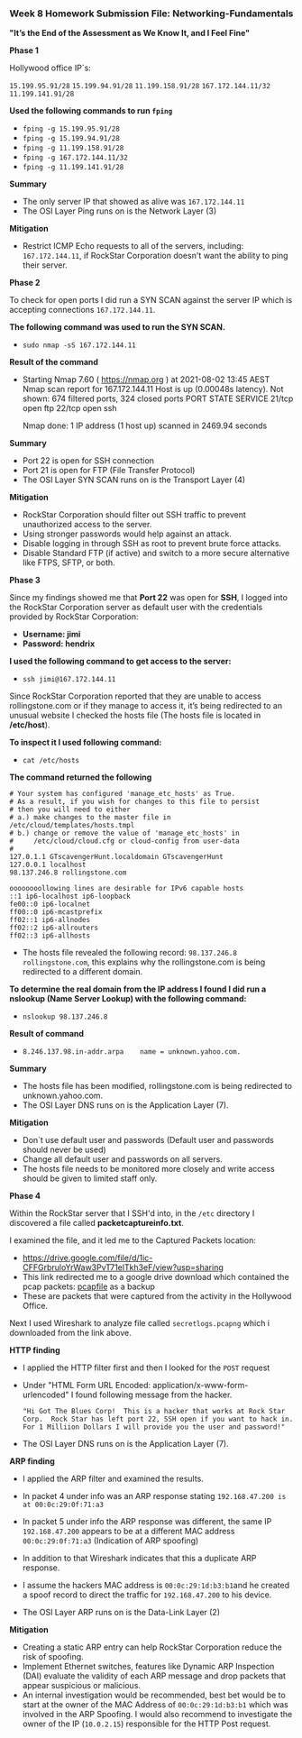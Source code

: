 ### Week 8 Homework Submission File: Networking-Fundamentals

**"It’s the End of the Assessment as We Know It, and I Feel Fine"**

**Phase 1**

Hollywood office IP`s:

`15.199.95.91/28`   `15.199.94.91/28`   `11.199.158.91/28`  `167.172.144.11/32`   `11.199.141.91/28`

**Used the following commands to run `fping`**

- `fping -g 15.199.95.91/28 `
- `fping -g 15.199.94.91/28 `
- `fping -g 11.199.158.91/28 `
- `fping -g 167.172.144.11/32 `
- `fping -g 11.199.141.91/28`

**Summary**

- The only server IP that showed as alive was `167.172.144.11`
- The OSI Layer Ping runs on is the Network Layer (3)

**Mitigation**
- Restrict ICMP Echo requests to all of the servers, including: `167.172.144.11`, if RockStar Corporation doesn't want the ability to ping their server.





**Phase 2**

To check for open ports I did run a SYN SCAN against the server IP which is accepting connections `167.172.144.11`.

**The following command was used to run the SYN SCAN.**
- `sudo nmap -sS 167.172.144.11`

**Result of the command**

- Starting Nmap 7.60 ( https://nmap.org ) at 2021-08-02 13:45 AEST
  Nmap scan report for 167.172.144.11
  Host is up (0.00048s latency).
  Not shown: 674 filtered ports, 324 closed ports
  PORT   STATE SERVICE
  21/tcp open  ftp
  22/tcp open  ssh

  Nmap done: 1 IP address (1 host up) scanned in 2469.94 seconds

**Summary**

- Port 22 is open for SSH connection
- Port 21 is open for FTP (File Transfer Protocol)
- The OSI Layer SYN SCAN runs on is the Transport Layer (4)

**Mitigation**
- RockStar Corporation should filter out SSH traffic to prevent unauthorized access to the server.
- Using stronger passwords would help against an attack.
- Disable logging in through SSH as root to prevent brute force attacks. 
- Disable Standard FTP (if active) and switch to a more secure alternative like FTPS, SFTP, or both.





**Phase 3**

Since my findings showed me that **Port 22** was open for **SSH**, I logged into the RockStar Corporation server as default user with the credentials provided by RockStar Corporation:
- **Username: jimi**
- **Password: hendrix**

**I used the following command to get access to the server:**
- `ssh jimi@167.172.144.11`

Since RockStar Corporation reported that they are unable to access rollingstone.com or if they manage to access it, it’s being redirected to an unusual website I checked the hosts file (The hosts file is located in **/etc/host**). 							      

**To inspect it I used following command:**
- `cat /etc/hosts`

**The command returned the following**
    
    # Your system has configured 'manage_etc_hosts' as True.
    # As a result, if you wish for changes to this file to persist
    # then you will need to either
    # a.) make changes to the master file in /etc/cloud/templates/hosts.tmpl
    # b.) change or remove the value of 'manage_etc_hosts' in
    #     /etc/cloud/cloud.cfg or cloud-config from user-data
    #
    127.0.1.1 GTscavengerHunt.localdomain GTscavengerHunt
    127.0.0.1 localhost
    98.137.246.8 rollingstone.com
    
    oooooooollowing lines are desirable for IPv6 capable hosts
    ::1 ip6-localhost ip6-loopback
    fe00::0 ip6-localnet
    ff00::0 ip6-mcastprefix
    ff02::1 ip6-allnodes
    ff02::2 ip6-allrouters
    ff02::3 ip6-allhosts


- The hosts file revealed the following record: `98.137.246.8 rollingstone.com`, this explains why the rollingstone.com is being redirected to a different domain.

**To determine the real domain from the IP address I found I did run a nslookup (Name Server Lookup) with the following command:**
- `nslookup 98.137.246.8`

**Result of command**
- `8.246.137.98.in-addr.arpa	name = unknown.yahoo.com.`

**Summary**
- The hosts file has been modified, rollingstone.com is being redirected to unknown.yahoo.com.
- The OSI Layer DNS runs on is the Application Layer (7).

**Mitigation**
- Don`t use default user and passwords (Default user and passwords should never be used)
- Change all default user and passwords on all servers.
- The hosts file needs to be monitored more closely and write access should be given to limited staff only.





**Phase 4**

Within the RockStar server that I SSH'd into, in the `/etc` directory I discovered a file called **packetcaptureinfo.txt**.

I examined the file, and it led me to the Captured Packets location:
-  https://drive.google.com/file/d/1ic-CFFGrbruloYrWaw3PvT71elTkh3eF/view?usp=sharing
- This link redirected me to a google drive download which contained the pcap packets: [pcapfile](secretlogs.pcapng) as a backup
- These are packets that were captured from the activity in the Hollywood Office.

Next I used Wireshark to analyze file called `secretlogs.pcapng` which i downloaded from the link above.

**HTTP finding**
- I applied the HTTP filter first and then I looked for the `POST` request 
- Under "HTML Form URL Encoded: application/x-www-form-urlencoded" I found following message from the hacker.
    ````
    "Hi Got The Blues Corp!  This is a hacker that works at Rock Star Corp.  Rock Star has left port 22, SSH open if you want to hack in.  For 1 Milliion Dollars I will provide you the user and password!"
   ````

- The OSI Layer DNS runs on is the Application Layer (7).   

**ARP finding**
- I applied the ARP filter and examined the results.
- In packet 4 under info was an ARP response stating `192.168.47.200 is at 00:0c:29:0f:71:a3`
- In packet 5 under info the ARP response was different, the same IP `192.168.47.200` appears to be at a different MAC address `00:0c:29:0f:71:a3` (Indication of ARP spoofing)
- In addition to that Wireshark indicates that this a duplicate ARP response.
- I assume the hackers MAC address is `00:0c:29:1d:b3:b1`and he created a spoof record to direct the traffic for `192.168.47.200` to his device.

- The OSI Layer ARP runs on is the Data-Link Layer (2)

**Mitigation**
- Creating a static ARP entry can help RockStar Corporation reduce the risk of spoofing.
- Implement Ethernet switches, features like Dynamic ARP Inspection (DAI) evaluate the validity of each ARP message and drop packets that appear suspicious or malicious.
- An internal investigation would be recommended, best bet would be to start at the owner of the  MAC Address of `00:0c:29:1d:b3:b1` which was involved in the ARP Spoofing. I would also recommend to investigate the owner of the IP (`10.0.2.15`) responsible for the HTTP Post request.




















